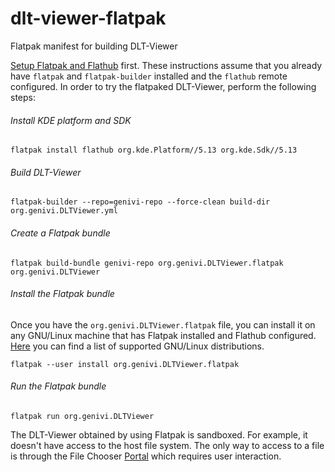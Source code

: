 # dlt-viewer-flatpak
Flatpak manifest for building DLT-Viewer

[Setup Flatpak and Flathub](https://flatpak.org/setup/) first. These instructions assume that you already have `flatpak` and `flatpak-builder` installed and the `flathub` remote configured. In order to try the flatpaked DLT-Viewer, perform the following steps:

###### Install KDE platform and SDK
```
flatpak install flathub org.kde.Platform//5.13 org.kde.Sdk//5.13
```

###### Build DLT-Viewer
```
flatpak-builder --repo=genivi-repo --force-clean build-dir org.genivi.DLTViewer.yml
```

###### Create a Flatpak bundle
```
flatpak build-bundle genivi-repo org.genivi.DLTViewer.flatpak org.genivi.DLTViewer
```

###### Install the Flatpak bundle
Once you have the `org.genivi.DLTViewer.flatpak` file, you can install it on any GNU/Linux machine that has Flatpak installed and Flathub configured. [Here](https://flatpak.org/setup/) you can find a list of supported GNU/Linux distributions.
```
flatpak --user install org.genivi.DLTViewer.flatpak
```

###### Run the Flatpak bundle
```
flatpak run org.genivi.DLTViewer
```

The DLT-Viewer obtained by using Flatpak is sandboxed. For example, it doesn't have access to the host file system. The only way to access to a file is through the File Chooser [Portal](http://docs.flatpak.org/en/latest/desktop-integration.html#portals) which requires user interaction.
